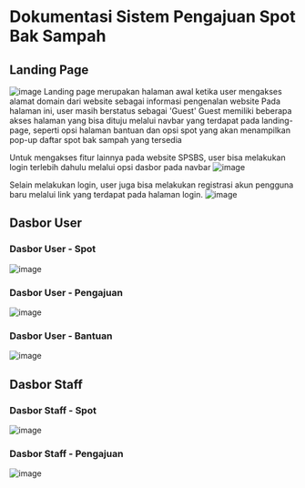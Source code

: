 # Dokumentasi Sistem Pengajuan Spot Bak Sampah
## Landing Page
![image](https://github.com/tes-organization/pwf-pa/assets/102443842/a09a7f76-188a-4237-9c97-f3099c197f05)
Landing page merupakan halaman awal ketika user mengakses alamat domain dari website sebagai informasi pengenalan website
Pada halaman ini, user masih berstatus sebagai 'Guest'
Guest memiliki beberapa akses halaman yang bisa dituju melalui navbar yang terdapat pada landing-page, seperti opsi halaman bantuan dan opsi spot yang akan menampilkan pop-up daftar spot bak sampah yang tersedia

Untuk mengakses fitur lainnya pada website SPSBS, user bisa melakukan login terlebih dahulu melalui opsi dasbor pada navbar
![image](https://github.com/tes-organization/pwf-pa/assets/102443842/814f8a5c-cfba-4066-a33f-e4c7df13cc6c)

Selain melakukan login, user juga bisa melakukan registrasi akun pengguna baru melalui link yang terdapat pada halaman login.
![image](https://github.com/tes-organization/pwf-pa/assets/102443842/244791c8-310e-4559-b560-ad554b819e9d)

## Dasbor User
### Dasbor User - Spot

![image](https://github.com/tes-organization/pwf-pa/assets/102443842/0ab24a39-843d-4026-b055-aeebcca94b9c)

### Dasbor User - Pengajuan
![image](https://github.com/tes-organization/pwf-pa/assets/102443842/65356b72-c270-4b98-ac3d-361de224c2c5)

### Dasbor User - Bantuan
![image](https://github.com/tes-organization/pwf-pa/assets/102443842/78035e9b-7355-44ef-9f9c-2f1a40d24b07)

## Dasbor Staff
### Dasbor Staff - Spot
![image](https://github.com/tes-organization/pwf-pa/assets/102443842/351c3276-397e-4bff-a699-fc5cbff666a0)

### Dasbor Staff - Pengajuan
![image](https://github.com/tes-organization/pwf-pa/assets/102443842/61a6e2bd-2495-4357-bd93-5e093b7e5dc8)


